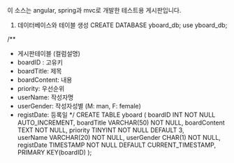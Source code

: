 이 소스는 angular, spring과 mvc로 개발한 테스트용 게시판입니다.

1. 데이터베이스와 테이블 생성
CREATE DATABASE  yboard_db;
use yboard_db;

/**
 * 게시판테이블 (컬럼설명)
 * boardID : 고유키 
 * boardTitle: 제목 
 * boardContent: 내용
 * priority: 우선순위
 * userName: 작성자명
 * userGender: 작성자성별 (M: man, F: female)
 * registDate: 등록일
 */
CREATE TABLE yboard
(
	boardID INT NOT NULL AUTO_INCREMENT,
	boardTitle VARCHAR(50) NOT NULL,
	boardContent TEXT NOT NULL,
	priority TINYINT NOT NULL DEFAULT 3,	
	userName VARCHAR(20) NOT NULL,
	userGender CHAR(1) NOT NULL,	
	registDate TIMESTAMP NOT NULL DEFAULT CURRENT_TIMESTAMP,
	PRIMARY KEY(boardID) 
);